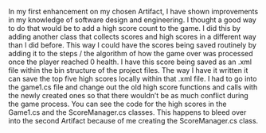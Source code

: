 
In my first enhancement on my chosen Artifact, I have shown improvements in my knowledge of software design and engineering. I thought a good way to do that would be to add a high score count to the game. I did this by adding another class that collects scores and high scores in a different way than I did before. This way I could have the scores being saved routinely by adding it to the steps / the algorithm of how the game over was processed once the player reached 0 health. I have this score being saved as an .xml file within the bin structure of the project files. The way I have it written it can save the top five high scores locally within that .xml file. I had to go into the game1.cs file and change out the old high score functions and calls with the newly created ones so that there wouldn’t be as much conflict during the game process. You can see the code for the high scores in the Game1.cs and the ScoreManager.cs classes. This happens to bleed over into the second Artifact because of me creating the ScoreManager.cs class.
